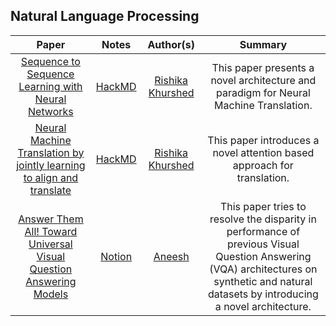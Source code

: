 ## Natural Language Processing

| Paper                                                                                                     | Notes                                               | Author(s)                                                                                            | Summary                                                                               |
|:---------------------------------------------------------------------------------------------------------:|:---------------------------------------------------:|:----------------------------------------------------------------------------------------------------:|:-------------------------------------------------------------------------------------:|
| [Sequence to Sequence Learning with Neural Networks](https://arxiv.org/abs/1409.3215)                     | [HackMD](https://hackmd.io/@photon-dodo/HyrN0wjkv)  | [Rishika](https://https://github.com/rishika2110) [Khurshed](https://https://github.com/GlazeDonuts) | This paper presents a novel architecture and paradigm for Neural Machine Translation. |
| [Neural Machine Translation by jointly learning to align and translate]( https://arxiv.org/abs/1409.0473) | [HackMD]( https://hackmd.io/@photon-dodo/HJfefAQbP) | [Rishika](https://https://github.com/rishika2110) [Khurshed](https://https://github.com/GlazeDonuts) | This paper introduces a novel attention based approach for translation.               |
| [Answer Them All! Toward Universal Visual Question Answering Models](https://arxiv.org/abs/1903.00366)     | [Notion](https://phrygian-macaroni-e3b.notion.site/Answer-Them-All-RAMEN-d441cd8797984474baeba5ce4176956d) | [Aneesh](https://sites.google.com/view/aneesh-shetye/home) | This paper tries to resolve the disparity in performance of previous Visual Question Answering (VQA) architectures on synthetic and natural datasets by introducing a novel architecture. | 
